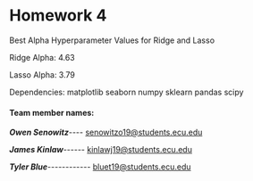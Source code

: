 # Homework 4

Best Alpha Hyperparameter Values for Ridge and Lasso

Ridge Alpha: 4.63

Lasso Alpha: 3.79

Dependencies:
matplotlib 
seaborn 
numpy 
sklearn 
pandas 
scipy

#### **Team member names:**

**_Owen Senowitz_**----
senowitzo19@students.ecu.edu

**_James Kinlaw_**------
kinlawj19@students.ecu.edu

**_Tyler Blue_**------------
bluet19@students.ecu.edu